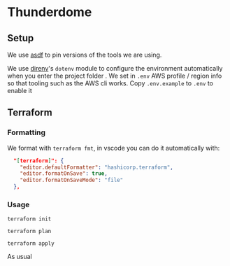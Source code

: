 # Thunderdome 

## Setup

We use [asdf](https://asdf-vm.com/) to pin versions of the tools we are using. 

We use [direnv](https://direnv.net/)'s `dotenv` module to configure the
environment automatically when you enter the project folder . We set in `.env`
AWS profile / region info so that tooling such as the AWS cli works. Copy
`.env.example` to `.env` to enable it

## Terraform

### Formatting 

We format with `terraform fmt`, in vscode you can do it automatically with:

```json
  "[terraform]": {
    "editor.defaultFormatter": "hashicorp.terraform",
    "editor.formatOnSave": true,
    "editor.formatOnSaveMode": "file"
  },
```

### Usage

```
terraform init
```

```
terraform plan
```

```
terraform apply
```

As usual